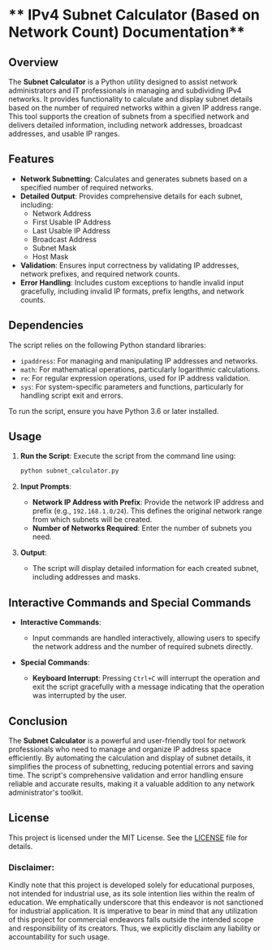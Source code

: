# ** IPv4 Subnet Calculator (Based on Network Count) Documentation**

## **Overview**

The **Subnet Calculator** is a Python utility designed to assist network administrators and IT professionals in managing and subdividing IPv4 networks. It provides functionality to calculate and display subnet details based on the number of required networks within a given IP address range. This tool supports the creation of subnets from a specified network and delivers detailed information, including network addresses, broadcast addresses, and usable IP ranges.

## **Features**

- **Network Subnetting**: Calculates and generates subnets based on a specified number of required networks.
- **Detailed Output**: Provides comprehensive details for each subnet, including:
  - Network Address
  - First Usable IP Address
  - Last Usable IP Address
  - Broadcast Address
  - Subnet Mask
  - Host Mask
- **Validation**: Ensures input correctness by validating IP addresses, network prefixes, and required network counts.
- **Error Handling**: Includes custom exceptions to handle invalid input gracefully, including invalid IP formats, prefix lengths, and network counts.

## **Dependencies**

The script relies on the following Python standard libraries:

- `ipaddress`: For managing and manipulating IP addresses and networks.
- `math`: For mathematical operations, particularly logarithmic calculations.
- `re`: For regular expression operations, used for IP address validation.
- `sys`: For system-specific parameters and functions, particularly for handling script exit and errors.

To run the script, ensure you have Python 3.6 or later installed.

## **Usage**

1. **Run the Script**: Execute the script from the command line using:
   ```bash
   python subnet_calculator.py
   ```

2. **Input Prompts**:
   - **Network IP Address with Prefix**: Provide the network IP address and prefix (e.g., `192.168.1.0/24`). This defines the original network range from which subnets will be created.
   - **Number of Networks Required**: Enter the number of subnets you need.

3. **Output**:
   - The script will display detailed information for each created subnet, including addresses and masks.

## **Interactive Commands and Special Commands**

- **Interactive Commands**:
  - Input commands are handled interactively, allowing users to specify the network address and the number of required subnets directly.
  
- **Special Commands**:
  - **Keyboard Interrupt**: Pressing `Ctrl+C` will interrupt the operation and exit the script gracefully with a message indicating that the operation was interrupted by the user.

## **Conclusion**

The **Subnet Calculator** is a powerful and user-friendly tool for network professionals who need to manage and organize IP address space efficiently. By automating the calculation and display of subnet details, it simplifies the process of subnetting, reducing potential errors and saving time. The script's comprehensive validation and error handling ensure reliable and accurate results, making it a valuable addition to any network administrator's toolkit.

## **License**
This project is licensed under the MIT License. See the [LICENSE](LICENSE) file for details.

### **Disclaimer:**
Kindly note that this project is developed solely for educational purposes, not intended for industrial use, as its sole intention lies within the realm of education. We emphatically underscore that this endeavor is not sanctioned for industrial application. It is imperative to bear in mind that any utilization of this project for commercial endeavors falls outside the intended scope and responsibility of its creators. Thus, we explicitly disclaim any liability or accountability for such usage.
